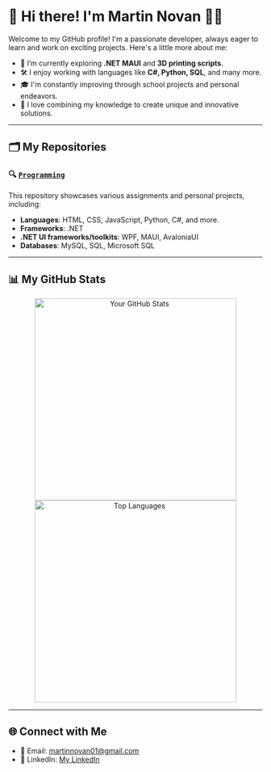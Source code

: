 # 👋 Hi there! I'm Martin Novan 👨‍💻

Welcome to my GitHub profile! I'm a passionate developer, always eager to learn and work on exciting projects. Here's a little more about me:

- 🌱 I’m currently exploring **.NET MAUI** and **3D printing scripts**.
- 🛠️ I enjoy working with languages like **C#, Python, SQL**, and many more.
- 🎓 I'm constantly improving through school projects and personal endeavors.
- 📖 I love combining my knowledge to create unique and innovative solutions.

---

## 🗂️ My Repositories
### 🔍 [**`Programming`**](https://github.com/MartinNovan/Programming)
This repository showcases various assignments and personal projects, including:

- **Languages**: HTML, CSS, JavaScript, Python, C#, and more.
- **Frameworks**: .NET
- **.NET UI frameworks/toolkits**: WPF, MAUI, AvaloniaUI
- **Databases**: MySQL, SQL, Microsoft SQL

---

## 📊 My GitHub Stats

<div align="center">
  <img src="https://github-readme-stats.vercel.app/api?username=martinnovan&show_icons=true&theme=radical" alt="Your GitHub Stats" width="400px"/>
  <img src="https://github-readme-stats.vercel.app/api/top-langs/?username=martinnovan&layout=compact&theme=radical" alt="Top Languages" width="400px"/>
</div>

---

## 🌐 Connect with Me
- 📧 Email: [martinnovan01@gmail.com](mailto:martinnovan01@gmail.com)
- 💼 LinkedIn: [My LinkedIn](https://www.linkedin.com/in/martin-novan-04939b2a6/)

